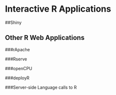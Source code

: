 # Interactive R Applications

##Shiny

## Other R Web Applications

###rApache

###Rserve

###openCPU

###deployR

###Server-side Language calls to R
